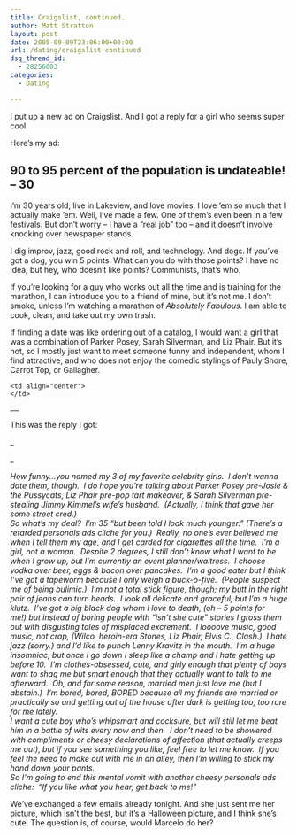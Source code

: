 ```yaml
---
title: Craigslist, continued…
author: Matt Stratton
layout: post
date: 2005-09-09T23:06:00+00:00
url: /dating/craigslist-continued
dsq_thread_id:
  - 28256003
categories:
  - Dating

---
```

I put up a new ad on Craigslist. And I got a reply for a girl who seems super cool.

Here&#8217;s my ad:

## 90 to 95 percent of the population is undateable! &#8211; 30

I&#8217;m 30 years old, live in Lakeview, and love movies. I love &#8217;em so much that I actually make &#8217;em. Well, I&#8217;ve made a few. One of them&#8217;s even been in a few festivals. But don&#8217;t worry &#8211; I have a &#8220;real job&#8221; too &#8211; and it doesn&#8217;t involve knocking over newspaper stands.

I dig improv, jazz, good rock and roll, and technology. And dogs. If you&#8217;ve got a dog, you win 5 points. What can you do with those points? I have no idea, but hey, who doesn&#8217;t like points? Communists, that&#8217;s who.

If you&#8217;re looking for a guy who works out all the time and is training for the marathon, I can introduce you to a friend of mine, but it&#8217;s not me. I don&#8217;t smoke, unless I&#8217;m watching a marathon of _Absolutely Fabulous_. I am able to cook, clean, and take out my own trash.

If finding a date was like ordering out of a catalog, I would want a girl that was a combination of Parker Posey, Sarah Silverman, and Liz Phair. But it&#8217;s not, so I mostly just want to meet someone funny and independent, whom I find attractive, and who does not enjoy the comedic stylings of Pauly Shore, Carrot Top, or Gallagher.

<table border="0">
  <tr>
    <td align="center">
    </td>
    
    <td align="center">
    </td>
  </tr>
</table>

This was the reply I got:
  
_
  
_ 

<div>
  <em>How funny&#8230;you named my 3 of my favorite celebrity girls.  I don&#8217;t wanna date them, though.  I do hope you&#8217;re talking about Parker Posey pre-Josie & the Pussycats, Liz Phair pre-pop tart makeover, & Sarah Silverman pre-stealing Jimmy Kimmel&#8217;s wife&#8217;s husband.  (Actually, I think that gave her some street cred.)</em>
</div>

<div>
  <em> </em>
</div>

<div>
  <em>So what&#8217;s my deal?  I&#8217;m 35 &#8220;but been told I look much younger.&#8221; (There&#8217;s a retarded personals ads cliche for you.)  Really, no one&#8217;s ever believed me when I tell them my age, and I get carded for cigarettes all the time.  I&#8217;m a girl, not a woman.  Despite 2 degrees, I still don&#8217;t know what I want to be when I grow up, but I&#8217;m currently an event planner/waitress.  I choose vodka over beer, eggs & bacon over pancakes.  I&#8217;m a good eater but I think I&#8217;ve got a tapeworm because I only weigh a buck-o-five.  (People suspect me of being bulimic.)  I&#8217;m not a total stick figure, though; my butt in the right pair of jeans can turn heads.  I look all delicate and graceful, but I&#8217;m a huge klutz.  I&#8217;ve got a big black dog whom I love to death, (oh &#8211; 5 points for me!) but instead of boring people with &#8220;isn&#8217;t she cute&#8221; stories I gross them out with disgusting tales of misplaced excrement.  I loooove music, good music, not crap, (Wilco, heroin-era Stones, Liz Phair, Elvis C., Clash.)  I hate jazz (sorry.) and I&#8217;d like to punch Lenny Kravitz in the mouth.  I&#8217;m a huge insomniac, but once I go down I sleep like a champ and I hate getting up before 10.  I&#8217;m clothes-obsessed, cute, and girly enough that plenty of boys want to shag me but smart enough that they actually want to talk to me afterward.  Oh, and for some reason, married men just love me (but I abstain.)  I&#8217;m bored, bored, BORED because all my friends are married or practically so and getting out of the house after dark is getting too, too rare for me lately.</em>
</div>

<div>
  <em> </em>
</div>

<div>
  <em>I want a cute boy who&#8217;s whipsmart and cocksure, but will still let me beat him in a battle of wits every now and then.  I don&#8217;t need to be showered with compliments or cheesy declarations of affection (that actually creeps me out), but if you see something you like, feel free to let me know.  If you feel the need to make out with me in an alley, then I&#8217;m willing to stick my hand down your pants. </em>
</div>

<div>
  <em> </em>
</div>

<div>
  <em>So I&#8217;m going to end this mental vomit with another cheesy personals ads cliche:  &#8220;If you like what you hear, get back to me!&#8221;</em></p> 
  
  <p>
    <em></em>We&#8217;ve exchanged a few emails already tonight. And she just sent me her picture, which isn&#8217;t the best, but it&#8217;s a Halloween picture, and I think she&#8217;s cute. The question is, of course, would Marcelo do her?
  </p>
  
  <p>
    <img src="http://static.flickr.com/29/41886467_72070c2bde_o.jpg" alt="" /></div>
